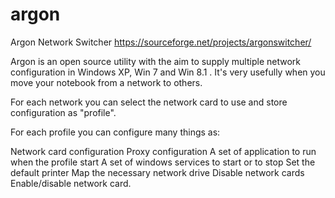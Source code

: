 # argon
Argon Network Switcher 
https://sourceforge.net/projects/argonswitcher/

Argon is an open source utility with the aim to supply multiple network configuration in Windows XP, Win 7 and Win 8.1 . It's very usefully when you move your notebook from a network to others.

For each network you can select the network card to use and store configuration as "profile".

For each profile you can configure many things as:

Network card configuration
Proxy configuration
A set of application to run when the profile start
A set of windows services to start or to stop
Set the default printer
Map the necessary network drive
Disable network cards
Enable/disable network card.
